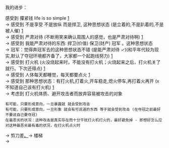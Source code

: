 
我的进步：

感受到 攥紧钱 life is so simple [1](https://github.com/7900ms/000nottheater_deserted_systemlibrary/blob/master/supplementary/chain-意图-攥紧钱.md) <br>
-> 感受到 不是享受 不是放纵 而是捍卫, 这种思想状态 (是立着的,不是趴着的,不是被人催) [1](https://github.com/7900ms/000nottheater_deserted_systemlibrary/blob/master/supplementary/chain-意图-攥紧钱.md) <br>
-> 感受到 严肃对待 (不断用笑来确认周围人的感觉，也是严肃对待啊) [1](https://github.com/7900ms/000nottheater_deserted_systemlibrary/blob/master/supplementary/term-心理-严肃对待.md) <br>
-> 感受到 我能严肃对待的东西: 
    捍卫(价值)
    保卫(财产)
    冠军
。这种思想状态 <br>
-> 冠军：觉得奔冠军去的这种思想状态不错 (是能严肃对待 ✓)(和平年代较为现实,默认了夺冠环境都齐备了，大家都一个起跑线努力) [1](https://kknews.cc/fashion/x58gz48.html#自己心理不慌。想赢得冠军的女人,那么自己做到冠军就可以了#尽早做到冠军+没做到之前先戒色##大家都在同一起跑线上,半年之后看结果)<br>
-> 感受到 打火机 (火没烧起来时，不能没有打火机；火烧起来之后，打火机关了就行。下次还得点) [1](https://github.com/7900ms/000nottheater_deserted_systemlibrary/blob/master/supplementary/chain-打火机.md) <br>
-> 感受到 人体每天都睡觉，每天都要点火 [1](https://github.com/7900ms/000nottheater_deserted_systemlibrary/blob/master/supplementary/chain-打火机.md) <br>
-> 感受到 那种思想状态：有打火机,打着火,开车稳走,熄火停车,再打着火再开 (x 不知道自己该有打火机) [1](https://github.com/7900ms/000nottheater_deserted_systemlibrary/blob/master/supplementary/chain-打火机.md) <br>
-> 考虑到 打火机体质、避开攻击者而放弃容易被攻击的对象 <br>
```
有可能，只要形成意向，一旦暴露就 就会受到攻击
有可能，只要形成意向，一旦形象 就会有可说道的东西 等于就会受到攻击 (在夺冠之前最好不要说自己要夺冠)
在最恶劣的状况：这种攻击是真实存在而十分干扰打火机打火的，最好避免掉 - 即想好怎么应对这种最恶劣最有毒的状况，在打火机点火时
```
-> 剪刀差[。](#有可能人家一纠缠二纠缠三纠缠上陪审团的)-> 楼梯<br>
-> 

